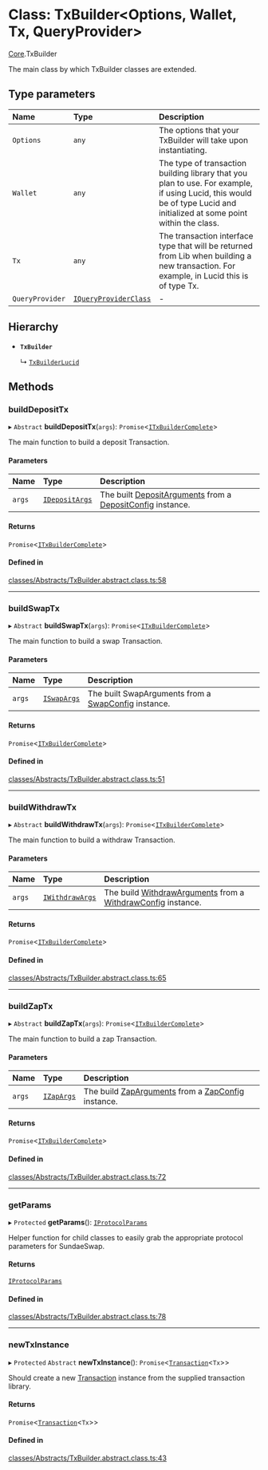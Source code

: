 # Class: TxBuilder<Options, Wallet, Tx, QueryProvider\>

[Core](../modules/Core.md).TxBuilder

The main class by which TxBuilder classes are extended.

## Type parameters

| Name | Type | Description |
| :------ | :------ | :------ |
| `Options` | `any` | The options that your TxBuilder will take upon instantiating. |
| `Wallet` | `any` | The type of transaction building library that you plan to use. For example, if using Lucid, this would be of type Lucid and initialized at some point within the class. |
| `Tx` | `any` | The transaction interface type that will be returned from Lib when building a new transaction. For example, in Lucid this is of type Tx. |
| `QueryProvider` | [`IQueryProviderClass`](../interfaces/Core.IQueryProviderClass.md) | - |

## Hierarchy

- **`TxBuilder`**

  ↳ [`TxBuilderLucid`](Extensions.TxBuilderLucid.md)

## Methods

### buildDepositTx

▸ `Abstract` **buildDepositTx**(`args`): `Promise`<[`ITxBuilderComplete`](../interfaces/Core.ITxBuilderComplete.md)\>

The main function to build a deposit Transaction.

#### Parameters

| Name | Type | Description |
| :------ | :------ | :------ |
| `args` | [`IDepositArgs`](../interfaces/Core.IDepositArgs.md) | The built [DepositArguments](../interfaces/Core.DepositArguments.md) from a [DepositConfig](Core.DepositConfig.md) instance. |

#### Returns

`Promise`<[`ITxBuilderComplete`](../interfaces/Core.ITxBuilderComplete.md)\>

#### Defined in

[classes/Abstracts/TxBuilder.abstract.class.ts:58](https://github.com/SundaeSwap-finance/sundae-sdk/blob/main/packages/core/src/classes/Abstracts/TxBuilder.abstract.class.ts#L58)

___

### buildSwapTx

▸ `Abstract` **buildSwapTx**(`args`): `Promise`<[`ITxBuilderComplete`](../interfaces/Core.ITxBuilderComplete.md)\>

The main function to build a swap Transaction.

#### Parameters

| Name | Type | Description |
| :------ | :------ | :------ |
| `args` | [`ISwapArgs`](../interfaces/Core.ISwapArgs.md) | The built SwapArguments from a [SwapConfig](Core.SwapConfig.md) instance. |

#### Returns

`Promise`<[`ITxBuilderComplete`](../interfaces/Core.ITxBuilderComplete.md)\>

#### Defined in

[classes/Abstracts/TxBuilder.abstract.class.ts:51](https://github.com/SundaeSwap-finance/sundae-sdk/blob/main/packages/core/src/classes/Abstracts/TxBuilder.abstract.class.ts#L51)

___

### buildWithdrawTx

▸ `Abstract` **buildWithdrawTx**(`args`): `Promise`<[`ITxBuilderComplete`](../interfaces/Core.ITxBuilderComplete.md)\>

The main function to build a withdraw Transaction.

#### Parameters

| Name | Type | Description |
| :------ | :------ | :------ |
| `args` | [`IWithdrawArgs`](../interfaces/Core.IWithdrawArgs.md) | The build [WithdrawArguments](../interfaces/Core.WithdrawArguments.md) from a [WithdrawConfig](Core.WithdrawConfig.md) instance. |

#### Returns

`Promise`<[`ITxBuilderComplete`](../interfaces/Core.ITxBuilderComplete.md)\>

#### Defined in

[classes/Abstracts/TxBuilder.abstract.class.ts:65](https://github.com/SundaeSwap-finance/sundae-sdk/blob/main/packages/core/src/classes/Abstracts/TxBuilder.abstract.class.ts#L65)

___

### buildZapTx

▸ `Abstract` **buildZapTx**(`args`): `Promise`<[`ITxBuilderComplete`](../interfaces/Core.ITxBuilderComplete.md)\>

The main function to build a zap Transaction.

#### Parameters

| Name | Type | Description |
| :------ | :------ | :------ |
| `args` | [`IZapArgs`](../interfaces/Core.IZapArgs.md) | The build [ZapArguments](../interfaces/Core.ZapArguments.md) from a [ZapConfig](Core.ZapConfig.md) instance. |

#### Returns

`Promise`<[`ITxBuilderComplete`](../interfaces/Core.ITxBuilderComplete.md)\>

#### Defined in

[classes/Abstracts/TxBuilder.abstract.class.ts:72](https://github.com/SundaeSwap-finance/sundae-sdk/blob/main/packages/core/src/classes/Abstracts/TxBuilder.abstract.class.ts#L72)

___

### getParams

▸ `Protected` **getParams**(): [`IProtocolParams`](../interfaces/Core.IProtocolParams.md)

Helper function for child classes to easily grab the appropriate protocol parameters for SundaeSwap.

#### Returns

[`IProtocolParams`](../interfaces/Core.IProtocolParams.md)

#### Defined in

[classes/Abstracts/TxBuilder.abstract.class.ts:78](https://github.com/SundaeSwap-finance/sundae-sdk/blob/main/packages/core/src/classes/Abstracts/TxBuilder.abstract.class.ts#L78)

___

### newTxInstance

▸ `Protected` `Abstract` **newTxInstance**(): `Promise`<[`Transaction`](Core.Transaction.md)<`Tx`\>\>

Should create a new [Transaction](Core.Transaction.md) instance from the supplied transaction library.

#### Returns

`Promise`<[`Transaction`](Core.Transaction.md)<`Tx`\>\>

#### Defined in

[classes/Abstracts/TxBuilder.abstract.class.ts:43](https://github.com/SundaeSwap-finance/sundae-sdk/blob/main/packages/core/src/classes/Abstracts/TxBuilder.abstract.class.ts#L43)
